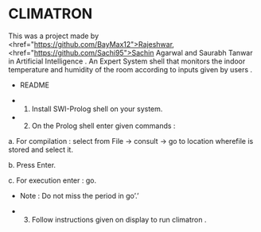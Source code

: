 # CLIMATRON
This was a project made by <href="https://github.com/BayMax12">Rajeshwar</href>,<href="https://github.com/Sachi95">Sachin Agarwal</href> and Saurabh Tanwar in Artificial Intelligence . 
An Expert System shell that monitors the indoor temperature and humidity of the room according to inputs given by users .

- README

- 1.  Install SWI-Prolog shell on your system.

- 2.  On the Prolog shell enter given commands :

a.  For compilation : select from File -> consult -> go to location wherefile is stored and select it.

b.  Press Enter.

c.  For execution enter : go.

- Note : Do not miss the period in  go’.’

- 3.  Follow instructions given on display to run climatron .
